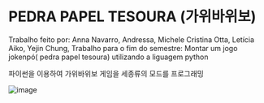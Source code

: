 # PEDRA PAPEL TESOURA (가위바위보)

Trabalho feito por: Anna Navarro, Andressa, Michele Cristina Otta, Letícia Aiko, Yejin Chung, 
Trabalho para o fim do semestre: Montar um jogo jokenpó( pedra papel tesoura) utilizando a liguagem python


파이썬을 이용하여 가위바위보 게임을 세종류의 모드를 프로그래밍 

![image](https://github.com/user-attachments/assets/209b73af-288f-4d77-b24e-767bd0d20649)

